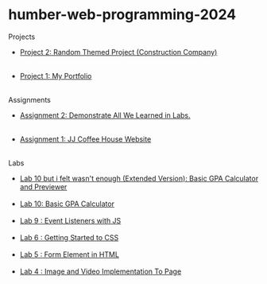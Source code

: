 # humber-web-programming-2024

Projects
<ul>
    <li><a href='https://xentzenith.github.io/humber-web-programming-2024/Projects/2/'>Project 2: Random Themed Project (Construction Company)</a></li>
    <br>
</ul>
<ul>
    <li><a href='https://xentzenith.github.io/humber-web-programming-2024/Projects/1/'>Project 1: My Portfolio</a></li>
    <br>
</ul>

Assignments
<ul>
    <li><a href='https://xentzenith.github.io/humber-web-programming-2024/Assignments/2/'>Assignment 2: Demonstrate All We Learned in Labs.</a></li>
    <br>
</ul>
<ul>
    <li><a href='https://xentzenith.github.io/humber-web-programming-2024/Assignments/1/'>Assignment 1: JJ Coffee House Website</a></li>
    <br>
</ul>

Labs
<ul>
    <li><a href='https://xentzenith.github.io/humber-web-programming-2024/Labs/10/'>Lab 10 but i felt wasn't enough (Extended Version): Basic GPA Calculator and Previewer</a></li><br>
    <li><a href='https://xentzenith.github.io/humber-web-programming-2024/Labs/10/'>Lab 10: Basic GPA Calculator</a></li><br>
    <li><a href='https://xentzenith.github.io/humber-web-programming-2024/Labs/9/'>Lab 9 : Event Listeners with JS</a></li><br>
	<li><a href='https://xentzenith.github.io/humber-web-programming-2024/Labs/6/'>Lab 6 : Getting Started to CSS</a></li><br>
    <li><a href='https://xentzenith.github.io/humber-web-programming-2024/Labs/5/'>Lab 5 : Form Element in HTML</a></li><br>
    <li><a href='https://xentzenith.github.io/humber-web-programming-2024/Labs/4/'>Lab 4 : Image and Video Implementation To Page</a></li><br>
</ul>